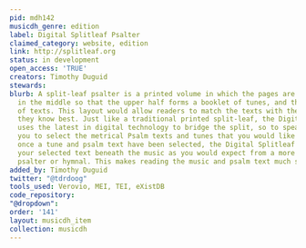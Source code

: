 ```yaml
---
pid: mdh142
musicdh_genre: edition
label: Digital Splitleaf Psalter
claimed_category: website, edition
link: http://splitleaf.org
status: in development
open_access: 'TRUE'
creators: Timothy Duguid
stewards: 
blurb: A split-leaf psalter is a printed volume in which the pages are cut in half
  in the middle so that the upper half forms a booklet of tunes, and the lower a booklet
  of texts. This layout would allow readers to match the texts with the tunes that
  they know best. Just like a traditional printed split-leaf, the Digital Splitleaf
  uses the latest in digital technology to bridge the split, so to speak. It empowers
  you to select the metrical Psalm texts and tunes that you would like to sing. However,
  once a tune and psalm text have been selected, the Digital Splitleaf Psalter underlays
  your selected text beneath the music as you would expect from a more traditional
  psalter or hymnal. This makes reading the music and psalm text much simpler.
added_by: Timothy Duguid
twitter: "@tdrdoog"
tools_used: Verovio, MEI, TEI, eXistDB
code_repository: 
"@dropdown": 
order: '141'
layout: musicdh_item
collection: musicdh
---
```

